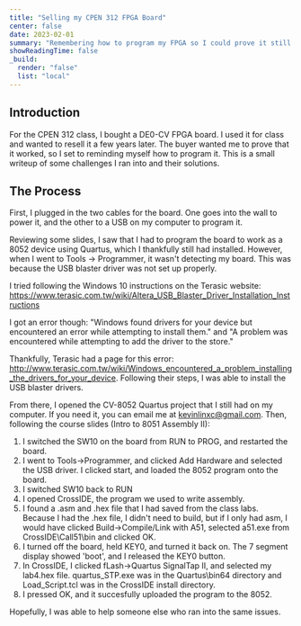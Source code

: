 ```yaml
---
title: "Selling my CPEN 312 FPGA Board"
center: false
date: 2023-02-01
summary: "Remembering how to program my FPGA so I could prove it still worked."
showReadingTime: false
_build:
  render: "false"
  list: "local"
---
```


## Introduction
For the CPEN 312 class, I bought a DE0-CV FPGA board. I used it for class and wanted to resell it a few years later. The buyer wanted me to prove that it worked, so I set to 
reminding myself how to program it. This is a small writeup of some challenges I ran into and their solutions.

## The Process

First, I plugged in the two cables for the board. One goes into the wall to power it, and the other to a USB on my computer to program it. 

Reviewing some slides, I saw that I had to program the board to work as a 8052 device using Quartus, which I thankfully still had installed. However, when I went to Tools -> Programmer,
it wasn't detecting my board. This was because the USB blaster driver was not set up properly. 

I tried following the Windows 10 instructions on the Terasic website: https://www.terasic.com.tw/wiki/Altera_USB_Blaster_Driver_Installation_Instructions

I got an error though: "Windows found drivers for your device but encountered an error while attempting to install them." and "A problem was encountered while attempting to add the driver to the store."

Thankfully, Terasic had a page for this error: http://www.terasic.com.tw/wiki/Windows_encountered_a_problem_installing_the_drivers_for_your_device. Following their steps, I was able to install the USB
blaster drivers.

From there, I opened the CV-8052 Quartus project that I still had on my computer. If you need it, you can email me at kevinlinxc@gmail.com. Then, following the course slides (Intro to 8051 Assembly II):

1. I switched the SW10 on the board from RUN to PROG, and restarted the board. 
2. I went to Tools->Programmer, and clicked Add Hardware and selected the USB driver. I clicked start, and loaded the 8052 program onto the board.
3. I switched SW10 back to RUN
4. I opened CrossIDE, the program we used to write assembly.
5. I found a .asm and .hex file that I had saved from the class labs. Because I had the .hex file, I didn't need to build, but if I only had asm, I would have clicked Build->Compile/Link with A51, selected a51.exe from CrossIDE\Call51\bin and clicked OK.
6. I turned off the board, held KEY0, and turned it back on. The 7 segment display showed 'boot', and I released the KEY0 button.
7. In CrossIDE, I clicked fLash->Quartus SignalTap II, and selected my lab4.hex file. quartus_STP.exe was in the Quartus\bin64 directory and Load_Script.tcl was in the CrossIDE install directory.
8. I pressed OK, and it succesfully uploaded the program to the 8052.

Hopefully, I was able to help someone else who ran into the same issues.